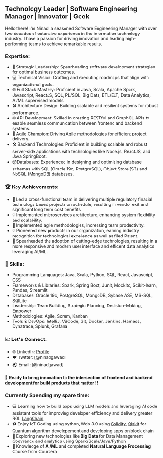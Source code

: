 ## Technology Leader | Software Engineering Manager | Innovator | Geek

Hello there! I'm Ninad, a seasoned Software Engineering Manager with over two decades of extensive experience in the information technology industry. 
I have a passion for driving innovation and leading high-performing teams to achieve remarkable results. 

### Expertise:
- 🚀 Strategic Leadership: Spearheading software development strategies for optimal business outcomes.
- 💻 Technical Vision: Crafting and executing roadmaps that align with organizational goals.
- 🌐 Full Stack Mastery: Proficient in Java, Scala, Apache Spark, Javascript, ReactJS, SQL, PL/SQL, Big Data, ETL/ELT, Data Analytics, AI/ML supervised models  
- 🛠️ Architecture Design: Building scalable and resilient systems for robust performance.
- 🌐 API Development: Skilled in creating RESTful and GraphQL APIs to enable seamless communication between frontend and backend systems.
- 🚀 Agile Champion: Driving Agile methodologies for efficient project delivery.
- 🛠️ Backend Technologies: Proficient in building scalable and robust server-side applications with technologies like Node.js, ReactJS, and Java SpringBoot.
-  📦Databases: Experienced in designing and optimizing database schemas with SQL (Oracle 19c, PostgreSQL), Object Store (S3) and NoSQL (MongoDB) databases.

### 🏆 Key Achievements:
- 🚀 Led a cross-functional team in delivering multiple regulatory finacial technology based projects on schedule, resulting in vendor exit and significant long term cost benefits.
- 💡 Implemented microservices architecture, enhancing system flexibility and scalability.
- 🌟 Implemented agile methodologies, increasing team productivity.
- 💡 Pioneered new products in our organization, earning industry recognition for technological excellence as well as filed Patent.
- 🌟 Spearheaded the adoption of cutting-edge technologies, resulting in a more responsive and modern user interface and efficent data analytics leveraging AI/ML.

### 🔧 Skills:
- Programming Languages: Java, Scala, Python, SQL, React, Javascript, CSS
- Frameworks & Libraries: Spark, Spring Boot, Junit, Mockito, Scikit-learn, Pandas, Streamlit
- Databases: Oracle 19c, PostgreSQL, MongoDB, Sybase ASE, MS-SQL, SQlLite
- Leadership: Team Building, Strategic Planning, Decision-Making, Empower
- Methodologies: Agile, Scrum, Kanban
- Tools & DevOps: IntelliJ, VSCode, Git, Docker, Jenkins, Harness, Dynatrace, Splunk, Grafana

### 📈 Let's Connect:
- 🌐 LinkedIn: [Profile](https://www.linkedin.com/in/ninadgawad/)
- 🐦 Twitter: [@ninadgawad]
- 📬 Email: [@ninadgawad]

#### 💬 Ready to bring innovation to the intersection of frontend and backend development for build products that matter !!


### Currently Spending my spare time:
- 💻 Learning how to build apps using LLM models and leveraging AI code assistant tools for improving developer efficiency and delivery greater ROI. [LangChain](https://www.langchain.com/)
- 🛠️ Enjoy IoT Coding using python, Web 3.0 using [Solidity](https://soliditylang.org/), [Qiskit](https://qiskit.org/) for Quantum algorithm developement and developing apps on block chain
- 🚀 Exploring new technologies like **Big Data** for Data Management Goevrance and analytics using Spark/Scala/Java/Python 
- 🌟 Knowledge of **AI/ML** and completed **Natural Language Processing** Course from Coursera
